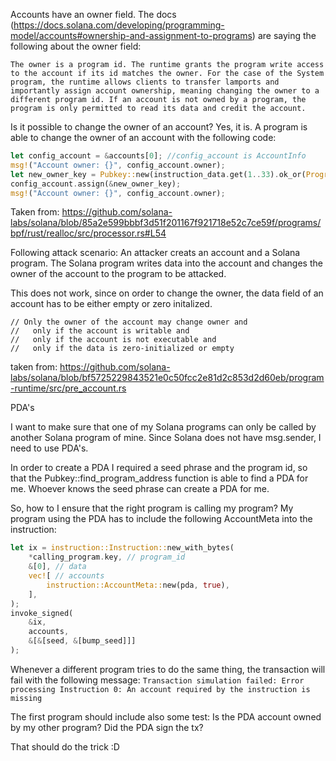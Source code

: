 Accounts have an owner field. The docs (https://docs.solana.com/developing/programming-model/accounts#ownership-and-assignment-to-programs) are saying the following about the owner field:

```
The owner is a program id. The runtime grants the program write access to the account if its id matches the owner. For the case of the System program, the runtime allows clients to transfer lamports and importantly assign account ownership, meaning changing the owner to a different program id. If an account is not owned by a program, the program is only permitted to read its data and credit the account.
```

Is it possible to change the owner of an account?
Yes, it is. A program is able to change the owner of an account with the following code:
```rust
let config_account = &accounts[0]; //config_account is AccountInfo
msg!("Account owner: {}", config_account.owner);
let new_owner_key = Pubkey::new(instruction_data.get(1..33).ok_or(ProgramError::InvalidArgument)?);
config_account.assign(&new_owner_key);
msg!("Account owner: {}", config_account.owner);
```
Taken from: https://github.com/solana-labs/solana/blob/85a2e599bbbf3d51f201167f921718e52c7ce59f/programs/bpf/rust/realloc/src/processor.rs#L54

Following attack scenario:
An attacker creats an account and a Solana program. The Solana program writes data into the account and changes the owner of the account to the program to be attacked.

This does not work, since on order to change the owner, the data field of an account has to be either empty or zero initalized.

```
// Only the owner of the account may change owner and
//   only if the account is writable and
//   only if the account is not executable and
//   only if the data is zero-initialized or empty
```
taken from: https://github.com/solana-labs/solana/blob/bf5725229843521e0c50fcc2e81d2c853d2d60eb/program-runtime/src/pre_account.rs


PDA's

I want to make sure that one of my Solana programs can only be called by another Solana program of mine. Since Solana does not have msg.sender, I need to use PDA's.

In order to create a PDA I required a seed phrase and the program id, so that the Pubkey::find_program_address function is able to find a PDA for me.
Whoever knows the seed phrase can create a PDA for me.

So, how to I ensure that the right program is calling my program?
My program using the PDA has to include the following AccountMeta into the instruction:
```rust
let ix = instruction::Instruction::new_with_bytes(
    *calling_program.key, // program_id
    &[0], // data
    vec![ // accounts
        instruction::AccountMeta::new(pda, true),
    ],
);
invoke_signed(
    &ix,
    accounts,
    &[&[seed, &[bump_seed]]]
);
```
Whenever a different program tries to do the same thing, the transaction will fail with the following message: `Transaction simulation failed: Error processing Instruction 0: An account required by the instruction is missing`

The first program should include also some test: Is the PDA account owned by my other program?
Did the PDA sign the tx?

That should do the trick :D